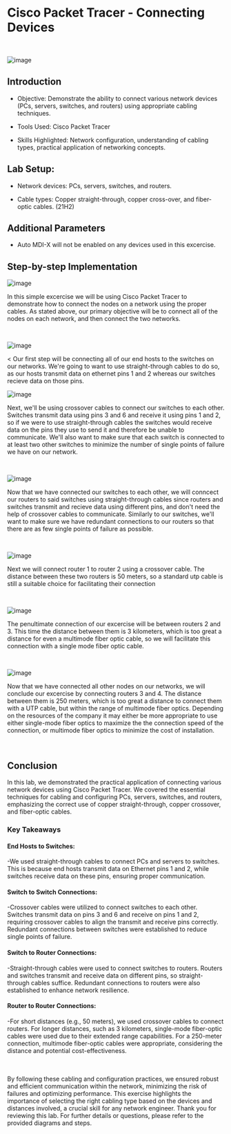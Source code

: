 <p align="center">
<https://github.com/user-attachments/assets/345d15b1-91bf-434f-8653-514deecf4d40)](https://i.ytimg.com/vi/M66J7oRU400/maxresdefault.jpg>

</p>

<h1>Cisco Packet Tracer - Connecting Devices</h1>
<br />


![image](https://github.com/user-attachments/assets/4da32f27-7542-4138-8ea3-85d8c4feac72)



<h2>Introduction</h2>

- Objective: Demonstrate the ability to connect various network devices (PCs, servers, switches, and routers) using appropriate cabling techniques.

- Tools Used: Cisco Packet Tracer

- Skills Highlighted: Network configuration, understanding of cabling types, practical application of networking concepts.


<h2>Lab Setup: </h2>

- Network devices: PCs, servers, switches, and routers.

- Cable types: Copper straight-through, copper cross-over, and fiber-optic cables.</b> (21H2)

<h2> Additional Parameters </h2>

- Auto MDI-X will not be enabled on any devices used in this excercise.

<h2>Step-by-step Implementation</h2>


![image](https://github.com/user-attachments/assets/2e86cf37-2104-4d55-b675-473777a8e7ee)





<p>
In this simple excercise we will be using Cisco Packet Tracer to demonstrate how to connect the nodes on a network using the proper cables. As stated above, our primary objective will be to connect all of the nodes on each network, and then connect the two networks.
</p>
<br />

![image](https://github.com/user-attachments/assets/c80b5638-f554-4e07-b548-2369f7061bc5)



<
Our first step will be connecting all of our end hosts to the switches on our networks. We're going to want to use straight-through cables to do so, as our hosts transmit data on ethernet pins 1 and 2 whereas our switches recieve data on those pins. 
<br />

![image](https://github.com/user-attachments/assets/572bcfef-10b8-4fca-bfbf-8a360af91508)




<p>
Next, we'll be using crossover cables to connect our switches to each other. Switches transmit data using pins 3 and 6 and receive it using pins 1 and 2, so if we were to use straight-through cables the switches would receive data on the pins they use to send it and therefore be unable to communicate. We'll also want to make sure that each switch is connected to at least two other switches to minimize the number of single points of failure we have on our network.
</p>
<br />

![image](https://github.com/user-attachments/assets/78b2f233-eb26-4b65-b797-f8723ea2c3c0)

<p>
Now that we have connected our switches to each other, we will conncect our routers to said switches using straight-through cables since routers and switches transmit and recieve data using different pins, and don't need the help of crossover cables to communicate. Similarly to our switches, we'll want to make sure we have redundant connections to our routers so that there are as few single points of failure as possible.
</p>
<br />

![image](https://github.com/user-attachments/assets/9fd01f27-95b1-4191-ac6a-74b7c8f89dc0)

<p> Next we will connect router 1 to router 2 using a crossover cable. The distance between these two routers is 50 meters, so a standard utp cable is still a suitable choice for facilitating their connection</p>
<br />

![image](https://github.com/user-attachments/assets/3a597ebc-cd9c-417a-a228-46423b29141a)

<p>The penultimate connection of our excercise will be between routers 2 and 3. This time the distance between them is 3 kilometers, which is too great a distance for even a multimode fiber optic cable, so we will facilitate this connection with a single mode fiber optic cable. </p>
<br />

![image](https://github.com/user-attachments/assets/c4507b1e-d150-4d7b-a58c-9226d873541e)

<p> Now that we have connected all other nodes on our networks, we will conclude our excercise by connecting routers 3 and 4. The distance between them is 250 meters, which is too great a distance to connect them with a UTP cable, but within the range of multimode fiber optics. Depending on the resources of the company it may either be more appropriate to use either single-mode fiber optics to maximize the the connection speed of the connection, or multimode fiber optics to minimize the cost of installation. </p>
<br />

<h2> Conclusion </h2>

<p>In this lab, we demonstrated the practical application of connecting various network devices using Cisco Packet Tracer. We covered the essential techniques for cabling and configuring PCs, servers, switches, and routers, emphasizing the correct use of copper straight-through, copper crossover, and fiber-optic cables.</p>

<h3>Key Takeaways</h3>

<h4>End Hosts to Switches:</h4>
-We used straight-through cables to connect PCs and servers to switches. This is because end hosts transmit data on Ethernet pins 1 and 2, while switches receive data on these pins, ensuring proper communication.

<h4>Switch to Switch Connections:</h4>

-Crossover cables were utilized to connect switches to each other. Switches transmit data on pins 3 and 6 and receive on pins 1 and 2, requiring crossover cables to align the transmit and receive pins correctly. Redundant connections between switches were established to reduce single points of failure.

<h4>Switch to Router Connections:</h4>

-Straight-through cables were used to connect switches to routers. Routers and switches transmit and receive data on different pins, so straight-through cables suffice. Redundant connections to routers were also established to enhance network resilience.

<h4>Router to Router Connections:</h4>

-For short distances (e.g., 50 meters), we used crossover cables to connect routers. For longer distances, such as 3 kilometers, single-mode fiber-optic cables were used due to their extended range capabilities. For a 250-meter connection, multimode fiber-optic cables were appropriate, considering the distance and potential cost-effectiveness.
<br />
<br />
<br />

<p>By following these cabling and configuration practices, we ensured robust and efficient communication within the network, minimizing the risk of failures and optimizing performance. This exercise highlights the importance of selecting the right cabling type based on the devices and distances involved, a crucial skill for any network engineer. Thank you for reviewing this lab. For further details or questions, please refer to the provided diagrams and steps.</p>
